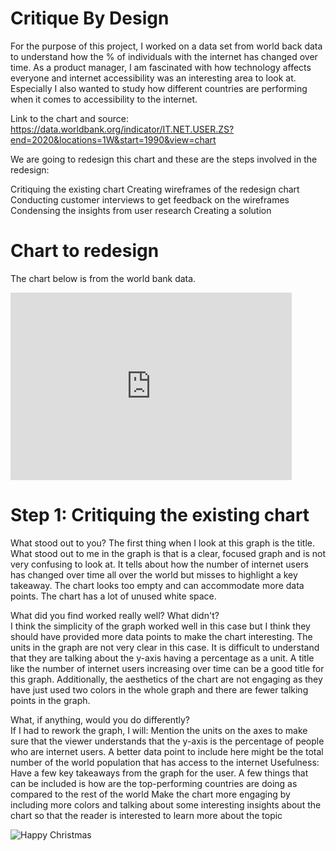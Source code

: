 # Critique By Design 
For the purpose of this project, I worked on a data set from world back data to understand how the % of individuals with the internet has changed over time. As a product manager, I am fascinated with how technology affects everyone and internet accessibility was an interesting area to look at. Especially I also wanted to study how different countries are performing when it comes to accessibility to the internet. 

Link to the chart and source: https://data.worldbank.org/indicator/IT.NET.USER.ZS?end=2020&locations=1W&start=1990&view=chart

We are going to redesign this chart and these are the steps involved in the redesign: 

Critiquing the existing chart 
Creating wireframes of the redesign chart 
Conducting customer interviews to get feedback on the wireframes
Condensing the insights from user research 
Creating a solution 

# Chart to redesign

The chart below is from the world bank data. 

<iframe src="https://data.worldbank.org/share/widget?end=2020&indicators=IT.NET.USER.ZS&locations=1W&start=1990&view=chart" width='450' height='300' frameBorder='0' scrolling="no" ></iframe>


# Step 1: Critiquing the existing chart 

What stood out to you? 
The first thing when I look at this graph is the title. What stood out to me in the graph is that is a clear, focused graph and is not very confusing to look at. It tells about how the number of internet users has changed over time all over the world but misses to highlight a key takeaway. The chart looks too empty and can accommodate more data points. The chart has a lot of unused white space. 

What did you find worked really well?  What didn't?  
I think the simplicity of the graph worked well in this case but I think they should have provided more data points to make the chart interesting. The units in the graph are not very clear in this case. It is difficult to understand that they are talking about the y-axis having a percentage as a unit. A title like the number of internet users increasing over time can be a good title for this graph. Additionally, the aesthetics of the chart are not engaging as they have just used two colors in the whole graph and there are fewer talking points in the graph. 

What, if anything, would you do differently?  
If I had to rework the graph, I will: 
Mention the units on the axes to make sure that the viewer understands that the y-axis is the percentage of people who are internet users. A better data point to include here might be the total number of the world population that has access to the internet 
Usefulness: Have a few key takeaways from the graph for the user. A few things that can be included is how are the top-performing countries are doing as compared to the rest of the world 
Make the chart more engaging by including more colors and talking about some interesting insights about the chart so that the reader is interested to learn more about the topic 

![Happy Christmas](Untitled.png)

